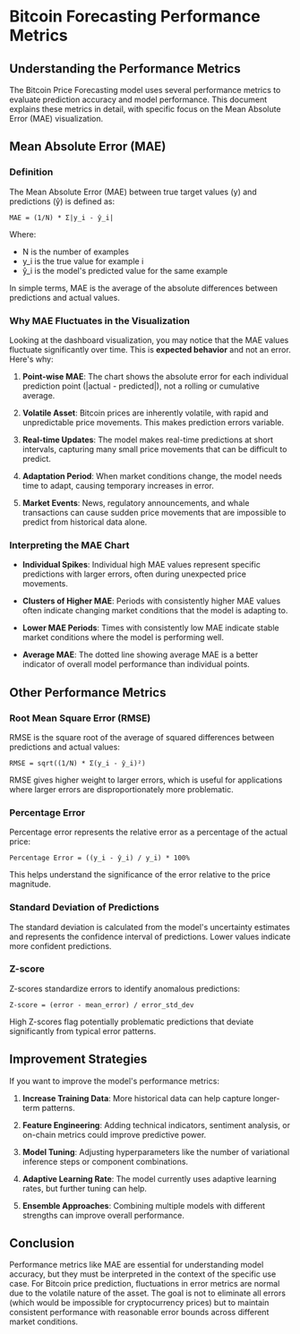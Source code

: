 # Bitcoin Forecasting Performance Metrics

## Understanding the Performance Metrics

The Bitcoin Price Forecasting model uses several performance metrics to evaluate prediction accuracy and model performance. This document explains these metrics in detail, with specific focus on the Mean Absolute Error (MAE) visualization.

## Mean Absolute Error (MAE)

### Definition

The Mean Absolute Error (MAE) between true target values (y) and predictions (ŷ) is defined as:

```
MAE = (1/N) * Σ|y_i - ŷ_i|
```

Where:
- N is the number of examples
- y_i is the true value for example i
- ŷ_i is the model's predicted value for the same example

In simple terms, MAE is the average of the absolute differences between predictions and actual values.

### Why MAE Fluctuates in the Visualization

Looking at the dashboard visualization, you may notice that the MAE values fluctuate significantly over time. This is **expected behavior** and not an error. Here's why:

1. **Point-wise MAE**: The chart shows the absolute error for each individual prediction point (|actual - predicted|), not a rolling or cumulative average.

2. **Volatile Asset**: Bitcoin prices are inherently volatile, with rapid and unpredictable price movements. This makes prediction errors variable.

3. **Real-time Updates**: The model makes real-time predictions at short intervals, capturing many small price movements that can be difficult to predict.

4. **Adaptation Period**: When market conditions change, the model needs time to adapt, causing temporary increases in error.

5. **Market Events**: News, regulatory announcements, and whale transactions can cause sudden price movements that are impossible to predict from historical data alone.

### Interpreting the MAE Chart

- **Individual Spikes**: Individual high MAE values represent specific predictions with larger errors, often during unexpected price movements.
  
- **Clusters of Higher MAE**: Periods with consistently higher MAE values often indicate changing market conditions that the model is adapting to.
  
- **Lower MAE Periods**: Times with consistently low MAE indicate stable market conditions where the model is performing well.

- **Average MAE**: The dotted line showing average MAE is a better indicator of overall model performance than individual points.

## Other Performance Metrics

### Root Mean Square Error (RMSE)

RMSE is the square root of the average of squared differences between predictions and actual values:

```
RMSE = sqrt((1/N) * Σ(y_i - ŷ_i)²)
```

RMSE gives higher weight to larger errors, which is useful for applications where larger errors are disproportionately more problematic.

### Percentage Error

Percentage error represents the relative error as a percentage of the actual price:

```
Percentage Error = ((y_i - ŷ_i) / y_i) * 100%
```

This helps understand the significance of the error relative to the price magnitude.

### Standard Deviation of Predictions

The standard deviation is calculated from the model's uncertainty estimates and represents the confidence interval of predictions. Lower values indicate more confident predictions.

### Z-score

Z-scores standardize errors to identify anomalous predictions:

```
Z-score = (error - mean_error) / error_std_dev
```

High Z-scores flag potentially problematic predictions that deviate significantly from typical error patterns.

## Improvement Strategies

If you want to improve the model's performance metrics:

1. **Increase Training Data**: More historical data can help capture longer-term patterns.

2. **Feature Engineering**: Adding technical indicators, sentiment analysis, or on-chain metrics could improve predictive power.

3. **Model Tuning**: Adjusting hyperparameters like the number of variational inference steps or component combinations.

4. **Adaptive Learning Rate**: The model currently uses adaptive learning rates, but further tuning can help.

5. **Ensemble Approaches**: Combining multiple models with different strengths can improve overall performance.

## Conclusion

Performance metrics like MAE are essential for understanding model accuracy, but they must be interpreted in the context of the specific use case. For Bitcoin price prediction, fluctuations in error metrics are normal due to the volatile nature of the asset. The goal is not to eliminate all errors (which would be impossible for cryptocurrency prices) but to maintain consistent performance with reasonable error bounds across different market conditions. 